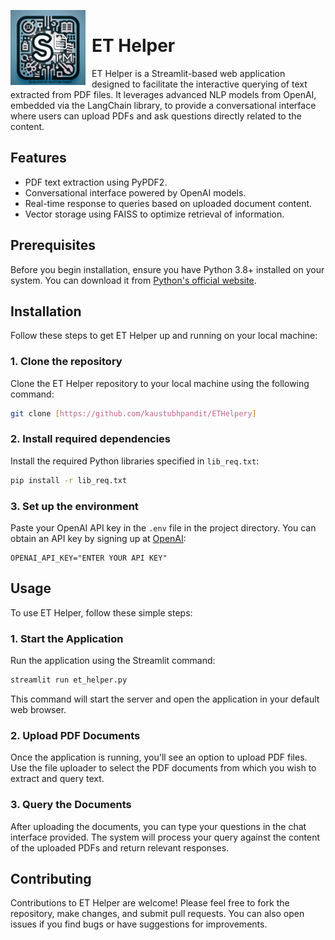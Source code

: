<p align="left">
  <img src="https://github.com/kaustubhpandit/ETHelper/blob/main/images/page_icon.png" width="120" height="120" alt="ET Helper Logo" style="float:left; margin-right:10px;" />
  <h1 style="padding-top:15px;">ET Helper</h1>
</p>



ET Helper is a Streamlit-based web application designed to facilitate the interactive querying of text extracted from PDF files. It leverages advanced NLP models from OpenAI, embedded via the LangChain library, to provide a conversational interface where users can upload PDFs and ask questions directly related to the content.

## Features

- PDF text extraction using PyPDF2.
- Conversational interface powered by OpenAI models.
- Real-time response to queries based on uploaded document content.
- Vector storage using FAISS to optimize retrieval of information.

## Prerequisites

Before you begin installation, ensure you have Python 3.8+ installed on your system. You can download it from [Python's official website](https://www.python.org/downloads/).

## Installation

Follow these steps to get ET Helper up and running on your local machine:

### 1. Clone the repository

Clone the ET Helper repository to your local machine using the following command:
```bash
git clone [https://github.com/kaustubhpandit/ETHelpery]
```

### 2. Install required dependencies

Install the required Python libraries specified in `lib_req.txt`:
```bash
pip install -r lib_req.txt
```

### 3. Set up the environment

Paste your OpenAI API key in the `.env` file in the project directory. You can obtain an API key by signing up at [OpenAI](https://openai.com/):

```
OPENAI_API_KEY="ENTER YOUR API KEY"
```

## Usage

To use ET Helper, follow these simple steps:

### 1. Start the Application

Run the application using the Streamlit command:
```bash
streamlit run et_helper.py
```
This command will start the server and open the application in your default web browser.

### 2. Upload PDF Documents

Once the application is running, you'll see an option to upload PDF files. Use the file uploader to select the PDF documents from which you wish to extract and query text.

### 3. Query the Documents

After uploading the documents, you can type your questions in the chat interface provided. The system will process your query against the content of the uploaded PDFs and return relevant responses.

## Contributing
Contributions to ET Helper are welcome! Please feel free to fork the repository, make changes, and submit pull requests. You can also open issues if you find bugs or have suggestions for improvements.


